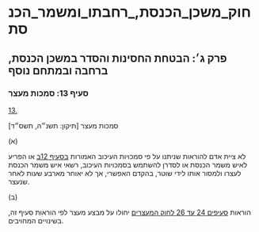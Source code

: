 # חוק_משכן_הכנסת,_רחבתו_ומשמר_הכנסת

## פרק ג׳: הבטחת החסינות והסדר במשכן הכנסת, ברחבה ובמתחם נוסף

### סעיף 13: סמכות מעצר

[13.](https://he.wikisource.org/wiki/חוק_משכן_הכנסת,_רחבתו_ומשמר_הכנסת#s_yp_13)

סמכות מעצר [תיקון: תשנ״ה, תשס״ד]

(א)

לא ציית אדם להוראות שניתנו על פי סמכויות העיכוב האמורות [בסעיף 12ב](https://he.wikisource.org/wiki/חוק_משכן_הכנסת,_רחבתו_ומשמר_הכנסת#s_yp_12b) או הפריע לאיש משמר הכנסת או לסדרן להשתמש בסמכויות העיכוב, רשאי איש משמר הכנסת לעצרו ולמסור אותו לידי שוטר, בהקדם האפשרי, אך לא יאוחר מארבע שעות לאחר שנעצר.

(ב)

הוראות [סעיפים 24 עד 26 לחוק המעצרים](https://he.wikisource.org/wiki/חוק_סדר_הדין_הפלילי_(סמכויות_אכיפה_–_מעצרים)#s_yp_24 "חוק סדר הדין הפלילי (סמכויות אכיפה – מעצרים)") יחולו על מבצע מעצר לפי הוראות סעיף זה, בשינויים המחויבים.